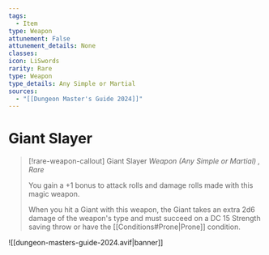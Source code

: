 ```yaml
---
tags:
  - Item
type: Weapon
attunement: False
attunement_details: None
classes:
icon: LiSwords
rarity: Rare
type: Weapon
type_details: Any Simple or Martial
sources: 
  - "[[Dungeon Master's Guide 2024]]"
---
```

# Giant Slayer
>[!rare-weapon-callout] Giant Slayer
>_Weapon (Any Simple or Martial) , Rare_
>
>You gain a +1 bonus to attack rolls and damage rolls made with this magic weapon.
>
>When you hit a Giant with this weapon, the Giant takes an extra 2d6 damage of the weapon's type and must succeed on a DC 15 Strength saving throw or have the [[Conditions#Prone\|Prone]] condition.
>


![[dungeon-masters-guide-2024.avif|banner]]